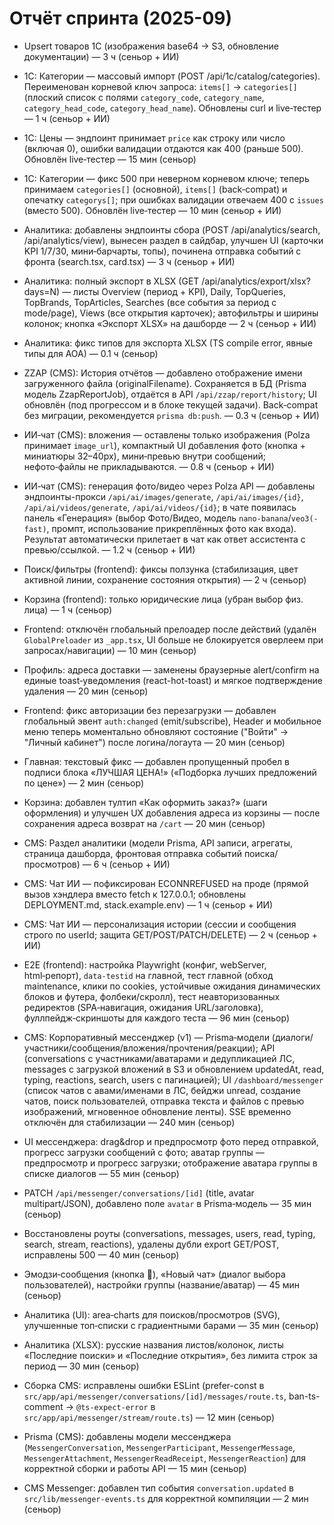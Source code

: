 # Отчёт спринта (2025-09)

- Upsert товаров 1С (изображения base64 → S3, обновление документации) — 3 ч (сеньор + ИИ)
- 1С: Категории — массовый импорт (POST /api/1c/catalog/categories). Переименован корневой ключ запроса: `items[]` → `categories[]` (плоский список с полями `category_code`, `category_name`, `category_head_code`, `category_head_name`). Обновлены curl и live‑тестер — 1 ч (сеньор + ИИ)
- 1С: Цены — эндпоинт принимает `price` как строку или число (включая 0), ошибки валидации отдаются как 400 (раньше 500). Обновлён live‑тестер — 15 мин (сеньор)
- 1С: Категории — фикс 500 при неверном корневом ключе; теперь принимаем `categories[]` (основной), `items[]` (back‑compat) и опечатку `categorys[]`; при ошибках валидации отвечаем 400 с `issues` (вместо 500). Обновлён live‑тестер — 10 мин (сеньор + ИИ)
 - Аналитика: добавлены эндпоинты сбора (POST /api/analytics/search, /api/analytics/view), вынесен раздел в сайдбар, улучшен UI (карточки KPI 1/7/30, мини‑барчарты, топы), починена отправка событий с фронта (search.tsx, card.tsx) — 3 ч (сеньор + ИИ)
 - Аналитика: полный экспорт в XLSX (GET /api/analytics/export/xlsx?days=N) — листы Overview (период + KPI), Daily, TopQueries, TopBrands, TopArticles, Searches (все события за период с mode/page), Views (все открытия карточек); автофильтры и ширины колонок; кнопка «Экспорт XLSX» на дашборде — 2 ч (сеньор + ИИ)
- Аналитика: фикс типов для экспорта XLSX (TS compile error, явные типы для AOA) — 0.1 ч (сеньор)
- ZZAP (CMS): История отчётов — добавлено отображение имени загруженного файла (originalFilename). Сохраняется в БД (Prisma модель ZzapReportJob), отдаётся в API `/api/zzap/report/history`; UI обновлён (под прогрессом и в блоке текущей задачи). Back‑compat без миграции, рекомендуется `prisma db:push`. — 0.3 ч (сеньор + ИИ)
 - ИИ‑чат (CMS): вложения — оставлены только изображения (Polza принимает `image_url`), компактный UI добавления фото (кнопка + миниатюры 32–40px), мини‑превью внутри сообщений; нефото‑файлы не прикладываются. — 0.8 ч (сеньор + ИИ)
 - ИИ‑чат (CMS): генерация фото/видео через Polza API — добавлены эндпоинты-прокси `/api/ai/images/generate`, `/api/ai/images/{id}`, `/api/ai/videos/generate`, `/api/ai/videos/{id}`; в чате появилась панель «Генерация» (выбор Фото/Видео, модель `nano-banana`/`veo3(-fast)`, промпт, использование прикреплённых фото как входа). Результат автоматически прилетает в чат как ответ ассистента с превью/ссылкой. — 1.2 ч (сеньор + ИИ)
- Поиск/фильтры (frontend): фиксы ползунка (стабилизация, цвет активной линии, сохранение состояния открытия) — 2 ч (сеньор)
- Корзина (frontend): только юридические лица (убран выбор физ. лица) — 1 ч (сеньор)
- Frontend: отключён глобальный прелоадер после действий (удалён `GlobalPreloader` из `_app.tsx`, UI больше не блокируется оверлеем при запросах/навигации) — 10 мин (сеньор)
- Профиль: адреса доставки — заменены браузерные alert/confirm на единые toast‑уведомления (react-hot-toast) и мягкое подтверждение удаления — 20 мин (сеньор)
- Frontend: фикc авторизации без перезагрузки — добавлен глобальный эвент `auth:changed` (emit/subscribe), Header и мобильное меню теперь моментально обновляют состояние ("Войти" → "Личный кабинет") после логина/логаута — 20 мин (сеньор)
- Главная: текстовый фикс — добавлен пропущенный пробел в подписи блока «ЛУЧШАЯ ЦЕНА!» («Подборка лучших предложений по цене») — 2 мин (сеньор)
- Корзина: добавлен тултип «Как оформить заказ?» (шаги оформления) и улучшен UX добавления адреса из корзины — после сохранения адреса возврат на `/cart` — 20 мин (сеньор)
- CMS: Раздел аналитики (модели Prisma, API записи, агрегаты, страница дашборда, фронтовая отправка событий поиска/просмотров) — 6 ч (сеньор + ИИ)
- CMS: Чат ИИ — пофиксирован ECONNREFUSED на проде (прямой вызов хэндлера вместо fetch к 127.0.0.1; обновлены DEPLOYMENT.md, stack.example.env) — 1 ч (сеньор + ИИ)
- CMS: Чат ИИ — персонализация истории (сессии и сообщения строго по userId; защита GET/POST/PATCH/DELETE) — 2 ч (сеньор + ИИ)

 - E2E (frontend): настройка Playwright (конфиг, webServer, html‑репорт), `data-testid` на главной, тест главной (обход maintenance, клики по cookies, устойчивые ожидания динамических блоков и футера, фолбеки/скролл), тест неавторизованных редиректов (SPA‑навигация, ожидания URL/заголовка), фуллпейдж‑скриншоты для каждого теста — 96 мин (сеньор)
 - CMS: Корпоративный мессенджер (v1) — Prisma‑модели (диалоги/участники/сообщения/вложения/прочтения/реакции); API (conversations с участниками/аватарами и дедупликацией ЛС, messages с загрузкой вложений в S3 и обновлением updatedAt, read, typing, reactions, search, users с пагинацией); UI `/dashboard/messenger` (список чатов с авами/именами в ЛС, бейджи unread, создание чатов, поиск пользователей, отправка текста и файлов с превью изображений, мгновенное обновление ленты). SSE временно отключён для стабилизации — 240 мин (сеньор)
  - UI мессенджера: drag&drop и предпросмотр фото перед отправкой, прогресс загрузки сообщений с фото; аватар группы — предпросмотр и прогресс загрузки; отображение аватара группы в списке диалогов — 55 мин (сеньор)
  - PATCH `/api/messenger/conversations/[id]` (title, avatar multipart/JSON), добавлено поле `avatar` в Prisma‑модель — 35 мин (сеньор)
  - Восстановлены роуты (conversations, messages, users, read, typing, search, stream, reactions), удалены дубли export GET/POST, исправлены 500 — 40 мин (сеньор)
  - Эмодзи‑сообщения (кнопка 🙂), «Новый чат» (диалог выбора пользователей), настройки группы (название/аватар) — 45 мин (сеньор)

- Аналитика (UI): area‑charts для поисков/просмотров (SVG), улучшенные топ‑списки с градиентными барами — 35 мин (сеньор)
- Аналитика (XLSX): русские названия листов/колонок, листы «Последние поиски» и «Последние открытия», без лимита строк за период — 30 мин (сеньор)

- Сборка CMS: исправлены ошибки ESLint (prefer-const в `src/app/api/messenger/conversations/[id]/messages/route.ts`, ban-ts-comment → `@ts-expect-error` в `src/app/api/messenger/stream/route.ts`) — 12 мин (сеньор)

- Prisma (CMS): добавлены модели мессенджера (`MessengerConversation`, `MessengerParticipant`, `MessengerMessage`, `MessengerAttachment`, `MessengerReadReceipt`, `MessengerReaction`) для корректной сборки и работы API — 15 мин (сеньор)

- CMS Messenger: добавлен тип события `conversation.updated` в `src/lib/messenger-events.ts` для корректной компиляции — 2 мин (сеньор)

